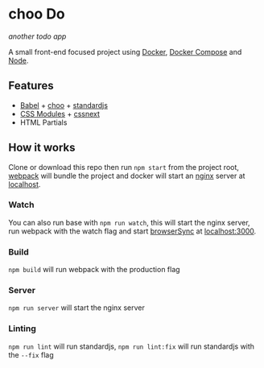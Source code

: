 # choo Do
*another todo app*

A small front-end focused project using [Docker](https://www.docker.com/), [Docker Compose](https://docs.docker.com/compose/) and [Node](https://nodejs.org/en/).

## Features
* [Babel](https://babeljs.io/) + [choo](https://github.com/yoshuawuyts/choo) + [standardjs](https://standardjs.com/)
* [CSS Modules](https://github.com/css-modules/css-modules) + [cssnext](http://cssnext.io/)
* HTML Partials

## How it works
Clone or download this repo then run `npm start` from the project root, [webpack](https://webpack.github.io/) will bundle the project and docker will start an [nginx](https://nginx.org/en/) server at [localhost](http://localhost).

### Watch
You can also run base with `npm run watch`, this will start the nginx server, run webpack with the watch flag and start [browserSync](https://www.browsersync.io/) at [localhost:3000](http://localhost:3000).

### Build
`npm build` will run webpack with the production flag

### Server
`npm run server` will start the nginx server

### Linting
`npm run lint` will run standardjs, `npm run lint:fix` will run standardjs with the `--fix` flag  
